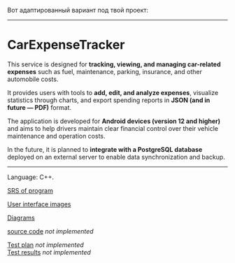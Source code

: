 Вот адаптированный вариант под твой проект:

---

# CarExpenseTracker

This service is designed for **tracking, viewing, and managing car-related expenses** such as fuel, maintenance, parking, insurance, and other automobile costs.

It provides users with tools to **add, edit, and analyze expenses**, visualize statistics through charts, and export spending reports in **JSON (and in future — PDF)** format.

The application is developed for **Android devices (version 12 and higher)** and aims to help drivers maintain clear financial control over their vehicle maintenance and operation costs.

In the future, it is planned to **integrate with a PostgreSQL database** deployed on an external server to enable data synchronization and backup.

---
Language: C++.

[SRS of program](https://github.com/Litaev/JRCPO/blob/main/Requirements/SRS.md)

[User interface images](https://github.com/Litaev/JRCPO/tree/main/Mockups)

[Diagrams](https://github.com/Litaev/JRCPO/tree/main/Diagrams)

[source code]() _not implemented_

[Test plan]() _not implemented_ <br>
[Test results]() _not implemented_